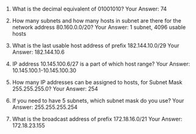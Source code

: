 1. What is the decimal equivalent of 01001010?
Your Answer: 74

2. How many subnets and how many hosts in subnet are there for the network address 80.160.0.0/20?
Your Answer: 1 subnet, 4096 usable hosts

3. What is the last usable host address of prefix 182.144.10.0/29
Your Answer: 182.144.10.6

4. IP address 10.145.100.6/27 is a part of which host range?
Your Answer: 10.145.100.1-10.145.100.30

5. How many IP addresses can be assigned to hosts, for Subnet Mask 255.255.255.0?
Your Answer: 254

6. If you need to have 5 subnets, which subnet mask do you use?
Your Answer: 255.255.255.254

7. What is the broadcast address of prefix 172.18.16.0/21
Your Answer: 172.18.23.155
